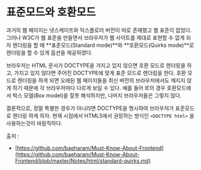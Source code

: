 # 표준모드와 호환모드

과거의 웹 페이지는 넷스케이프와 익스플로러 버전이 따로 존재했고 웹 표준이 없었다. 그러나 W3C가 웹 표준을 만들면서 브라우저가 웹 사이트를 제대로 표현할 수 없게 되자 렌더링을 할 때 **표준모드(Standard mode)**와 **호환모드(Quirks mode)**로 렌더링을 할 수 있게 옵션을 제공하였다.

브라우저는 HTML 문서가 DOCTYPE을 가지고 있지 않으면 호환 모드로 렌더링을 하고, 가지고 있지 않다면 주어진 DOCTYPE에 맞게 표준 모드로 렌더링을 한다. 호환 모드로 렌더링을 하게 되면 오래된 웹 페이지들을 최신 버전의 브라우저에서도 깨지지 않게 하기 때문에 각 브라우저마다 다르게 보일 수 있다. 예를 들어 IE의 경우 호환모드에서 박스 모델(Box model)을 잘못 해석하지만, 나머지 브라우저들은 그렇지 않다.

결론적으로, 정말 특별한 경우가 아니라면 DOCTYPE을 명시하여 브라우저가 표준모드로 렌더링 하게 하자. 현재 시점에서 HTML5에서 권장하는 방식인 `<DOCTYPE html>` 을 사용하는것이 바람직하다.

출처 : 
+ [https://github.com/baeharam/Must-Know-About-Frontend](https://github.com/baeharam/Must-Know-About-Frontend/blob/master/Notes/html/standard-quirks.md)